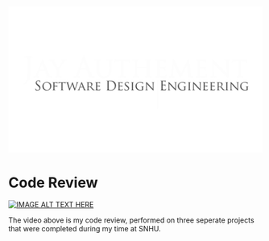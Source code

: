 ![](/images/Logo.png)
# Code Review
[![IMAGE ALT TEXT HERE](https://img.youtube.com/vi/vrjaMnJcEUM/0.jpg)](https://www.youtube.com/watch?v=vrjaMnJcEUM&t=1 "Code Review")

The video above is my code review, performed on three seperate projects that were completed during my time at SNHU.
